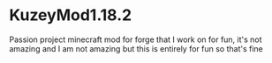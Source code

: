 # KuzeyMod1.18.2
Passion project minecraft mod for forge that I work on for fun, 
it's not amazing and I am not amazing but this is entirely for fun so that's fine
